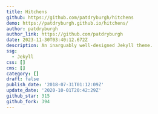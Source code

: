 ```yaml
---
title: Hitchens
github: https://github.com/patdryburgh/hitchens
demo: https://patdryburgh.github.io/hitchens/
author: patdryburgh
author_link: https://github.com/patdryburgh
date: 2023-11-30T03:40:12.672Z
description: An inarguably well-designed Jekyll theme.
ssg:
  - Jekyll
css: []
cms: []
category: []
draft: false
publish_date: '2018-07-31T01:12:09Z'
update_date: '2020-10-01T20:42:29Z'
github_star: 315
github_fork: 394
---
```

